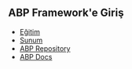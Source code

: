 ## ABP Framework'e Giriş

- [Eğitim](https://www.youtube.com/watch?v=JvwPpSTEAvg&list=PLBEMB-Eql15s3kaMvQ6pIobVk492a7s9j&index=1)
- [Sunum](https://bit.ly/abp-frameworke-giris)
- [ABP Repository](https://github.com/abpframework/abp)
- [ABP Docs](https://docs.abp.io)
